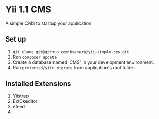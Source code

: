 # Yii 1.1 CMS
A simple CMS to startup your application

## Set up
1. `git clone git@github.com:ksenera/yii-simple-cms.git`
2. Run `composer update`
3. Create a database named 'CMS' in your development environment.
4. Run `protected/yiic migrate` from application's root folder.

## Installed Extensions
1. Yiistrap
2. ExtCkeditor
3. efeed
4. 